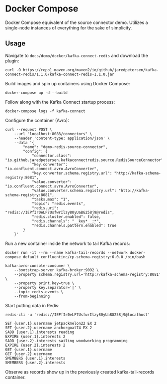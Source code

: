 # Docker Compose
Docker Compose equivalent of the source connector demo. Utilizes a single-node instances of everything for the sake of simplicity.

## Usage
Navigate to `docs/demo/docker/kafka-connect-redis` and download the plugin:
```
curl -O https://repo1.maven.org/maven2/io/github/jaredpetersen/kafka-connect-redis/1.1.0/kafka-connect-redis-1.1.0.jar
```

Build images and spin up containers using Docker Compose:
```
docker-compose up -d --build
```

Follow along with the Kafka Connect startup process:
```
docker-compose logs -f kafka-connect
```

Configure the container (Avro):
```
curl --request POST \
    --url "localhost:8083/connectors" \
    --header 'content-type: application/json' \
    --data '{
        "name": "demo-redis-source-connector",
        "config": {
            "connector.class": "io.github.jaredpetersen.kafkaconnectredis.source.RedisSourceConnector",
            "key.converter": "io.confluent.connect.avro.AvroConverter",
            "key.converter.schema.registry.url": "http://kafka-schema-registry:8081",
            "value.converter": "io.confluent.connect.avro.AvroConverter",
            "value.converter.schema.registry.url": "http://kafka-schema-registry:8081",
            "tasks.max": "1",
            "topic": "redis.events",
            "redis.uri": "redis://IEPfIr0eLF7UsfwrIlzy80yUaBG258j9@redis",
            "redis.cluster.enabled": false,
            "redis.channels": "__key*__:*",
            "redis.channels.pattern.enabled": true
        }
    }'
```

Run a new container inside the network to tail Kafka records:
```
docker run -it --rm --name kafka-tail-records --network docker-compose_default confluentinc/cp-schema-registry:6.0.0 /bin/bash
```

```
kafka-avro-console-consumer \
    --bootstrap-server kafka-broker:9092 \
    --property schema.registry.url='http://kafka-schema-registry:8081' \
    --property print.key=true \
    --property key.separator='|' \
    --topic redis.events \
    --from-beginning
```

Start putting data in Redis:
```
redis-cli -u 'redis://IEPfIr0eLF7UsfwrIlzy80yUaBG258j9@localhost'
```

```
SET {user.1}.username jetpackmelon22 EX 2
SET {user.2}.username anchorgoat74 EX 2
SADD {user.1}.interests reading
EXPIRE {user.1}.interests 2
SADD {user.2}.interests sailing woodworking programming
EXPIRE {user.2}.interests 2
GET {user.1}.username
GET {user.2}.username
SMEMBERS {user.1}.interests
SMEMBERS {user.2}.interests
```

Observe as records show up in the previously created kafka-tail-records container.